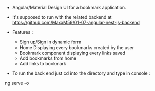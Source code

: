 -   Angular/Material Design UI for a bookmark application.
-   It's supposed to run with the related backend at
    https://github.com/MaxxM59/01-07-angular-nest-js-backend

-   Features :

    -   Sign up/Sign in dynamic form
    -   Home Displaying every bookmarks created by the user
    -   Bookmark component displaying every links saved
    -   Add bookmarks from home
    -   Add links to bookmark

-   To run the back end just cd into the directory and type in console :

ng serve -o
